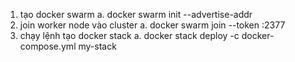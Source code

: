 1. tạo docker swarm
    a. docker swarm init --advertise-addr <MANAGER-IP>
2. join worker node vào cluster
    a. docker swarm join --token <WORKER-TOKEN> <MANAGER-IP>:2377
3. chạy lệnh tạo docker stack
    a. docker stack deploy -c docker-compose.yml my-stack